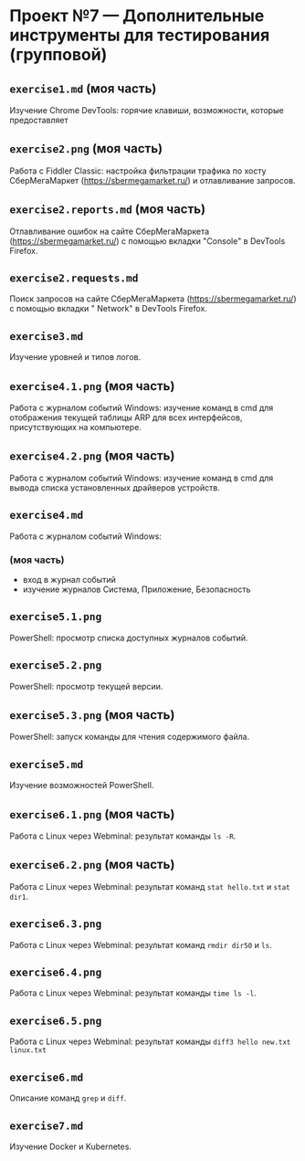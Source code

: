 # Проект №7 — Дополнительные инструменты для тестирования (групповой)
## `exercise1.md` (моя часть)
Изучение Chrome DevTools: горячие клавиши, возможности, которые предоставляет

## `exercise2.png` (моя часть)
Работа с Fiddler Classic: настройка фильтрации трафика по хосту СберМегаМаркет (https://sbermegamarket.ru/) и отлавливание запросов.

## `exercise2.reports.md` (моя часть)
Отлавливание ошибок на сайте СберМегаМаркета (https://sbermegamarket.ru/) с помощью вкладки "Console" в DevTools Firefox.

## `exercise2.requests.md`
Поиск запросов на сайте СберМегаМаркета (https://sbermegamarket.ru/) с помощью вкладки " Network" в DevTools Firefox.

## `exercise3.md`
Изучение уровней и типов логов.

## `exercise4.1.png` (моя часть)
Работа с журналом событий Windows: изучение команд в cmd для отображения текущей таблицы ARP для всех интерфейсов, присутcтвующих на компьютере.

## `exercise4.2.png` (моя часть)
Работа с журналом событий Windows: изучение команд в cmd для вывода списка установленных драйверов устройств.

## `exercise4.md`
Работа с журналом событий Windows:
### (моя часть)
-	вход в журнал событий
-	изучение журналов Система, Приложение, Безопасность

## `exercise5.1.png`
PowerShell: просмотр списка доступных журналов событий.

## `exercise5.2.png`
PowerShell: просмотр текущей версии.

## `exercise5.3.png` (моя часть)
PowerShell: запуск команды для чтения содержимого файла.

## `exercise5.md`
Изучение возможностей PowerShell.

## `exercise6.1.png` (моя часть)
Работа с Linux через Webminal: результат команды `ls -R`.

## `exercise6.2.png` (моя часть)
Работа с Linux через Webminal: результат команд `stat hello.txt` и `stat dir1`.

## `exercise6.3.png`
Работа с Linux через Webminal: результат команд `rmdir dir50` и `ls`.

## `exercise6.4.png`
Работа с Linux через Webminal: результат команды `time ls -l`.

## `exercise6.5.png`
Работа с Linux через Webminal: результат команды `diff3 hello new.txt linux.txt`

## `exercise6.md`
Описание команд `grep` и `diff`.

## `exercise7.md`
Изучение Docker и Kubernetes.
